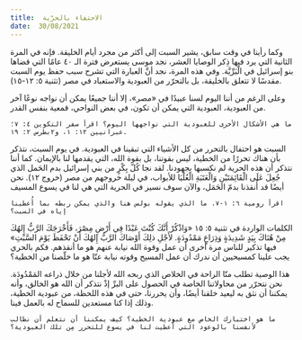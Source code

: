 ```yaml
---
title:  الاحتفاء بالحرّية
date:  30/08/2021
---
```


وكما رأينا في وقت سابق، يشير السبت إلى أكثر من مجرد أيام الخليقة. فإنه في المرة الثانية التي يرد فيها ذِكر الوصايا العشر، نجد موسى يستعرض فترة الـ ٤٠ عامًا التي قضاها بنو إسرائيل في الْبَرِّيَّة. وفي هذه المرة، نجد أنَّ العبارة التي تشرح سبب حفظ يوم السبت مقدسًا لا تتعلق بالخليقة، بل بالتحرّر من العبودية والاستعباد في مصر (تثنية ٥: ١٢-١٥).

وعلى الرغم من أننا اليوم لسنا عبيدًا في «مصر»، إلا أننا جميعًا يمكن أن نواجه نوعًا آخر من العبودية، العبودية التي يمكن أن تكون، في بعض النواحي، قمعية بنفس القدر.

`ما هي الأشكال الأخرى للعبودية التي نواجهها اليوم؟ اقرأ سفر التكوين ٤: ٧؛ عبرانيين ١٢: ١، و٢بطرس ٢: ١٩.`

السبت هو احتفال بالتحرر من كل الأشياء التي تبقينا في العبودية. في يوم السبت، نتذكر بأن هناك تحررًا من الخطية، ليس بقوتنا، بل بقوة الله، التي يقدمها لنا بالإيمان. كما أننا نتذكر أن هذه الحرية لم نكسبها بجهودنا. لقد نجا كُلّ بِكْرٍ من بني إسرائيل بدم الحَمل الذي جُعِلَ عَلَى الْقَائِمَتَيْنِ وَالْعَتَبَةِ الْعُلْيَا للأبواب، في ليلة خروجهم من مصر (خروج ١٢). نحن أيضًا قد أُنقذنا بدمّ الحَمَل، والآن سوف نسير في الحرية التي هي لنا في يسوع المسيف

`اقرأ رومية ٦: ١-٧. ما الذي يقوله بولس هنا والذي يمكن ربطه بما أُعطينا إياه في السبت؟`

الكلمات الواردة في تثنية ٥: ١٥ «وَاذْكُرْ أَنَّكَ كُنْتَ عَبْدًا فِي أَرْضِ مِصْرَ، فَأَخْرَجَكَ الرَّبُّ إِلهُكَ مِنْ هُنَاكَ بِيَدٍ شَدِيدَةٍ وَذِرَاعٍ مَمْدُودَةٍ. لأَجْلِ ذلِكَ أَوْصَاكَ الرَّبُّ إِلهُكَ أَنْ تَحْفَظَ يَوْمَ السَّبْتِ» فيها تذكير للناس مرة أخرى أن عمل وقوة الله نيابة عنهم هو ما أنقذهم. فكم بالحري يجب علينا كمسيحيين أن ندرك أن عمل المسيح وقوته نيابة عنّا هو ما خلّصنا من الخطية؟

هذا الوصية تطلب منّا الراحة في الخلاص الذي ربحه الله لأجلنا من خلال ذراعه المَمْدُودَة. نحن نتحرّر من محاولاتنا الخاصة في الحصول على البرِّ إذْ نتذكر أن الله هو الخالق، وأنه يمكننا أن نثق به ليعيد خلقنا أيضًا، وأن يحررنا، حتى في هذه اللحظة، من عبودية الخطية، وذلك إذا كنا مستعدين للسماح له بالعمل فينا.

`ما هو اختبارك الخاص مع عبودية الخطية؟ كيف يمكننا أن نتعلم أن نطالب لأنفسنا بالوعود التي أُعطيت لنا في يسوع للتحرر مِن تلك العبودية؟`